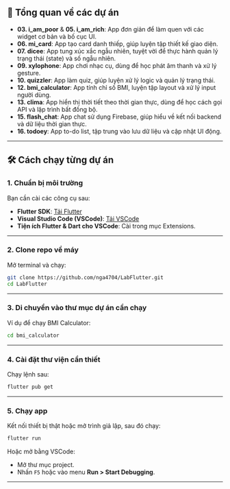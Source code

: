 ## 🧭 Tổng quan về các dự án
* **03. i\_am\_poor** & **05. i\_am\_rich**: App đơn giản để làm quen với các widget cơ bản và bố cục UI.
* **06. mi\_card**: App tạo card danh thiếp, giúp luyện tập thiết kế giao diện.
* **07. dicee**: App tung xúc xắc ngẫu nhiên, tuyệt vời để thực hành quản lý trạng thái (state) và số ngẫu nhiên.
* **09. xylophone**: App chơi nhạc cụ, dùng để học phát âm thanh và xử lý gesture.
* **10. quizzler**: App làm quiz, giúp luyện xử lý logic và quản lý trạng thái.
* **12. bmi\_calculator**: App tính chỉ số BMI, luyện tập layout và xử lý input người dùng.
* **13. clima**: App hiển thị thời tiết theo thời gian thực, dùng để học cách gọi API và lập trình bất đồng bộ.
* **15. flash\_chat**: App chat sử dụng Firebase, giúp hiểu về kết nối backend và dữ liệu thời gian thực.
* **16. todoey**: App to-do list, tập trung vào lưu dữ liệu và cập nhật UI động.
---

## 🛠️ Cách chạy từng dự án
### 1. **Chuẩn bị môi trường**
Bạn cần cài các công cụ sau:
* **Flutter SDK**: [Tải Flutter](https://flutter.dev/docs/get-started/install)
* **Visual Studio Code (VSCode)**: [Tải VSCode](https://code.visualstudio.com/)
* **Tiện ích Flutter & Dart cho VSCode**: Cài trong mục Extensions.
---
### 2. **Clone repo về máy**
Mở terminal và chạy:
```bash
git clone https://github.com/nga4704/LabFlutter.git
cd LabFlutter
```
---
### 3. **Di chuyển vào thư mục dự án cần chạy**
Ví dụ để chạy BMI Calculator:
```bash
cd bmi_calculator
```
---
### 4. **Cài đặt thư viện cần thiết**
Chạy lệnh sau:
```bash
flutter pub get
```
---
### 5. **Chạy app**
Kết nối thiết bị thật hoặc mở trình giả lập, sau đó chạy:
```bash
flutter run
```
Hoặc mở bằng VSCode:
* Mở thư mục project.
* Nhấn `F5` hoặc vào menu **Run > Start Debugging**.
---
